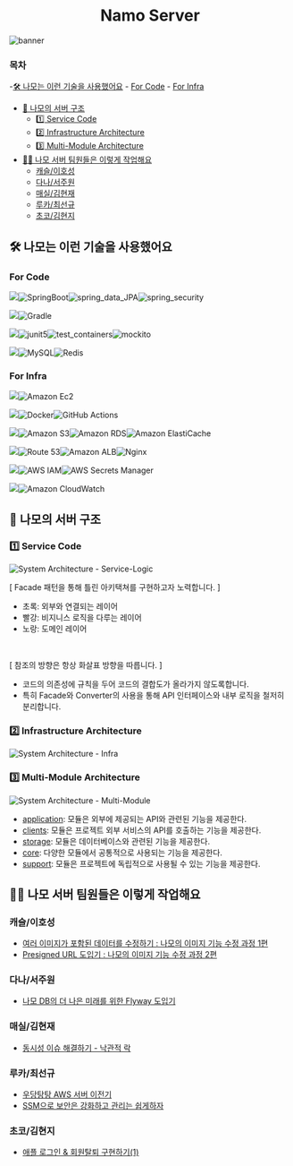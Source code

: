 <div align="center">

# Namo Server

</div>

![banner](/docs/image/ios_header1_basic.jpg)

### 목차
-[🛠️ 나모는 이런 기술을 사용했어요](#-나모는-이런-기술을-사용했어요)
    - [For Code](#for-code)
    - [For Infra](#for-infra)
- [🔎 나모의 서버 구조](#-나모의-서버-구조)
    - [1️⃣ Service Code](#1-service-code)
    - [2️⃣ Infrastructure Architecture](#2-infrastructure-architecture)
    - [3️⃣ Multi-Module Architecture](#3-multi-module-architecture)
- [✍🏻 나모 서버 팀원들은 이렇게 작업해요](#-나모-서버-팀원들은-이렇게-작업해요)
    - [캐슬/이호성](#캐슬이호성)
    - [다나/서주원](#다나서주원)
    - [매실/김현재](#매실김현재)
    - [루카/최선규](#루카최선규)
    - [초코/김현지](#초코김현지)


## 🛠️ 나모는 이런 기술을 사용했어요

### For Code

<img src="https://img.shields.io/badge/Framework-555555?style=for-the-badge">![SpringBoot](https://img.shields.io/badge/springboot-%236DB33F.svg?style=for-the-badge&logo=springboot&logoColor=white)![spring_data_JPA](https://img.shields.io/badge/spring_data_JPA-%236DB33F?style=for-the-badge&logo=databricks&logoColor=white)![spring_security](https://img.shields.io/badge/spring_security-%236DB33F.svg?style=for-the-badge&logo=springsecurity&logoColor=white)

<img src="https://img.shields.io/badge/build-555555?style=for-the-badge">![Gradle](https://img.shields.io/badge/Gradle-02303A.svg?style=for-the-badge&logo=Gradle&logoColor=white)

<img src="https://img.shields.io/badge/Test-555555?style=for-the-badge">![junit5](https://img.shields.io/badge/junit5-25A162?style=for-the-badge&logo=junit5&logoColor=white)![test_containers](https://img.shields.io/badge/test_containers-328ba3?style=for-the-badge&logo=reasonstudios&logoColor=white)![mockito](https://img.shields.io/badge/mockito-DA383E?style=for-the-badge&logo=mockito&logoColor=white)

<img src="https://img.shields.io/badge/Database-555555?style=for-the-badge">![MySQL](https://img.shields.io/badge/mysql-4479A1.svg?style=for-the-badge&logo=mysql&logoColor=white)![Redis](https://img.shields.io/badge/redis-%23DD0031.svg?style=for-the-badge&logo=redis&logoColor=white)

### For Infra

<img src="https://img.shields.io/badge/Computing-555555?style=for-the-badge">![Amazon Ec2](https://img.shields.io/badge/amazon_ec2-FF9900.svg?style=for-the-badge&logo=amazonec2&logoColor=white)

<img src="https://img.shields.io/badge/CI/CD-555555?style=for-the-badge">![Docker](https://img.shields.io/badge/docker-%230db7ed.svg?style=for-the-badge&logo=docker&logoColor=white)![GitHub Actions](https://img.shields.io/badge/github%20actions-%232671E5.svg?style=for-the-badge&logo=githubactions&logoColor=white)

<img src="https://img.shields.io/badge/Data_Storage-555555?style=for-the-badge">![Amazon S3](https://img.shields.io/badge/AWS_S3-569A31.svg?style=for-the-badge&logo=amazons3&logoColor=white)![Amazon RDS](https://img.shields.io/badge/amazon_RDS-527FFF.svg?style=for-the-badge&logo=amazonrds&logoColor=white)![Amazon ElastiCache](https://img.shields.io/badge/amazon_elasticache-C925D1.svg?style=for-the-badge&logo=amazonelasticache&logoColor=white)

<img src="https://img.shields.io/badge/Networking-555555?style=for-the-badge">![Route 53](https://img.shields.io/badge/amazon_rount_53-8C4FFF.svg?style=for-the-badge&logo=amazonroute53&logoColor=white)![Amazon ALB](https://img.shields.io/badge/amazon_alb-8C4FFF.svg?style=for-the-badge&logo=awselasticloadbalancing&logoColor=white)![Nginx](https://img.shields.io/badge/nginx-%23009639.svg?style=for-the-badge&logo=nginx&logoColor=white)

<img src="https://img.shields.io/badge/Security-555555?style=for-the-badge">![AWS IAM](https://img.shields.io/badge/aws_iam-FF9900.svg?style=for-the-badge&logo=amazoniam&logoColor=white)![AWS Secrets Manager](https://img.shields.io/badge/aws_secrets_manager-DD344C?style=for-the-badge&logo=awssecretsmanager&logoColor=white)

<img src="https://img.shields.io/badge/Monitoring-555555?style=for-the-badge">![Amazon CloudWatch](https://img.shields.io/badge/amazon_cloudwatch-FF4F8B.svg?style=for-the-badge&logo=amazoncloudwatch&logoColor=white)

## 🔎 나모의 서버 구조

### 1️⃣ Service Code

![System Architecture - Service-Logic](https://github.com/Namo-Mongmong/Server/assets/98688494/0ce16cb3-e2a7-45d9-afae-311c3b080a5b)

[ Facade 패턴을 통해 틀린 아키택쳐를 구현하고자 노력합니다. ]

- 초록: 외부와 연결되는 레이어
- 빨강: 비지니스 로직을 다루는 레이어
- 노랑: 도메인 레이어

<br>

[ 참조의 방향은 항상 화살표 방향을 따릅니다. ]

- 코드의 의존성에 규칙을 두어 코드의 결합도가 올라가지 않도록합니다.
- 특히 Facade와 Converter의 사용을 통해 API 인터페이스와 내부 로직을 철저히 분리합니다.

### 2️⃣ Infrastructure Architecture

![System Architecture - Infra](https://github.com/Namo-log/Server/assets/98688494/f10b18b7-44d2-4268-a201-c52f1f1a59c8)

### 3️⃣ Multi-Module Architecture

![System Architecture - Multi-Module](https://github.com/Namo-log/Server/assets/98688494/2f52032f-35c2-42cf-859f-f9a95e156cfe)

- [application](./application/README.md): 모듈은 외부에 제공되는 API와 관련된 기능을 제공한다.
- [clients](./clients/README.md): 모듈은 프로젝트 외부 서비스의 API를 호출하는 기능을 제공한다.
- [storage](./storage/README.md): 모듈은 데이터베이스와 관련된 기능을 제공한다.
- [core](./core/README.md): 다양한 모듈에서 공통적으로 사용되는 기능을 제공한다.
- [support](./support/README.md): 모듈은 프로젝트에 독립적으로 사용될 수 있는 기능을 제공한다.

## ✍🏻 나모 서버 팀원들은 이렇게 작업해요

### 캐슬/이호성

- [여러 이미지가 포함된 데이터를 수정하기 : 나모의 이미지 기능 수정 과정 1편](https://namo-log.vercel.app/server-editing-image)
- [Presigned URL 도입기 : 나모의 이미지 기능 수정 과정 2편](https://namo-log.vercel.app/Presigned%20URL%EC%9D%84%20%EC%82%AC%EC%9A%A9%ED%95%B4%EB%B3%B4%EC%9E%90.)

### 다나/서주원

- [나모 DB의 더 나은 미래를 위한 Flyway 도입기](https://namo-log.vercel.app/server-using-flyway)

### 매실/김현재

- [동시성 이슈 해결하기 - 낙관적 락](https://namo-log.vercel.app/server-synchronized-db)

### 루카/최선규

- [우당탕탕 AWS 서버 이전기](https://namo-log.vercel.app/server-transfer-on-aws)
- [SSM으로 보안은 강화하고 관리는 쉽게하자](https://namo-log.vercel.app/bastion-host-to-ssm)

### 초코/김현지

- [애플 로그인 & 회원탈퇴 구현하기(1)](https://namo-log.vercel.app/server-apple-1)

